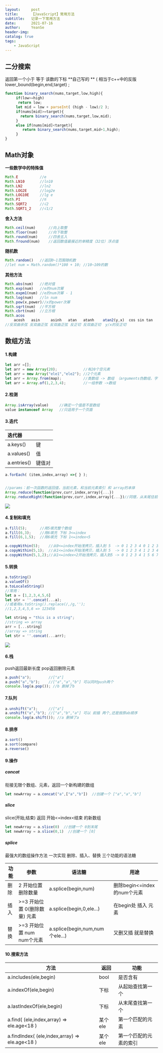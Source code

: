 ```yaml
---
layout:     post
title:      【JavaScript】常用方法
subtitle:   记录一下常用方法
date:       2021-07-16
author:     YeanSe
header-img: 
catalog: true
tags:
    - JavaScript
---
```


## 二分搜索

返回第一个小于 等于 该数的下标 
**自己写的 **
( 相当于c++中的反版 lower_bound(begin,end,target) ;

```javascript
function binary_search(nums,target,low,high){
     if(low>=high)
      return low;
     let mid = low + parseInt( (high - low)/2 );
     if(nums[mid]>=target){
       return binary_search(nums,target,low,mid);  
     } 
     else if(nums[mid]<target){
        return binary_search(nums,target,mid+1,high);
     }
}
```

## Math对象

**一些数学中的特殊值**

```javascript
Math.E			//e
Math.LN10		//ln10
Math.LN2		//ln2
Math.LOG2E		//log2e
Math.LOG10E		//lg e
Math.PI			//π
Math.SQRT2		//√2
Math.SQRT1_2	//√1/2
```

**舍入方法**

```JavaScript
Math.ceil(num)		//向上取整
Math.floor(num)		//向下取整
Math.round(num)		//四舍五入
Math.fround(num)	//返回数值最接近的单精度（32位）浮点值
```

**随机数**

```javascript
Math.random()  	//返回0~1范围随机数  
//let num = Math.random()*100 + 10; //10~109的数
```

**其他方法**

```javascript
Math.abs(num)  	//绝对值
Math.exp(num)	//e的num次幂
Math.expm1(num)	//e的num次幂 - 1
Math.log(num)	//ln num 
Math.pow(x,power)//x的power次幂
Math.sqrt(num)	//平方根
Math.cbrt(num)	//立方根
Math.acos
	acosh 	asin     asinh   atan 	atanh    atan2(y,x)  cos sin tan
//反双曲余弦 反双曲正弦 反双曲正弦 反正切	反双曲正切  y/x的反正切
```

## 数组方法

#### 1.构建

```javascript
let arr =[];
let arr = new Array(20);			//有20个空元素
let arr = new Array("ele1","ele2"); //2个元素
let arr = Array.from(map);			//类数组 -> 数组 （arguments伪数组，字符串，map，set等）
let arr = Array.of(1,2,3,4);		//一组参数 ->数组
```

#### 2.检测

```javascript
Array.isArray(value)     //确定一个值是不是数组
value instanceof Array   //只适用于一个页面
```

#### 3.迭代

| 迭代器      |        |
| :---------- | ------ |
| a.keys()    | 键     |
| a.values()  | 值     |
| a.entries() | 键值对 |
```javascript
a.forEach( (item,index,array) =>{ } );


//params：前一次函数的返回值，当前元素，和当前元素索引 和 array的本体
Array.reduce(function(prev,curr,index,array){...})
Array.reduceRight(function(prev,curr,index,array){...})//同理，从末尾往前迭代
```

![]({{site.baseurl}}/img-post/js-20210718.png)

#### 4.复制和填充

```javascript
a.fill(5);   	//用5填充整个数组
a.fill(6,3);	//用6填充 下标 3<=index
a.fill(6,1,5); 	//用6填充 下标 1<=index<5
```

```javascript
a.copyWithin(5);	//从0<=index开始浅拷贝，插入到 5 	-> 0 1 2 3 4 0 1 2 3 4 5
a.copyWithin(5,1);	//从1<=index开始浅拷贝，插入到 5	-> 0 1 2 3 4 1 2 3 4 5 6
a.copyWithin(5,1,2);//从1<=index<2开始浅拷贝，插入到5	-> 0 1 2 3 4 1 5 6 7 8 9
```

#### 5.转换

```javascript
a.toString()
a.valueOf()
a.toLocaleString()
//常用：
let a = [1,2,3,4,5,6]
let str = ''.concat(...a);
//或者用a.toString().replace(/,/g,'');
//1,2,3,4,5,6 => 123456

let string = "this is a string";
//string => array
arr = [...string]
//array => string
let str = ''.concat(...arr);
```

![]({{site.baseurl}}/img-post/JSstring-20210724.png)

#### 6.栈

push返回最新长度 pop返回删除元素

```javascript
a.push("a");		//["a"] 
a.push("a","b");	//["a","a","b"] 可以同时push两个 
console.log(a.pop()); //b 删掉了b
```

#### 7.队列

```javascript
a.unshift("a");		//["a"] 
a.unshift("a","b");	//["a","b","a"] 可以 前插 两个,还是按原ab顺序 
console.log(a.shift()); //a 删掉了a
```

#### 8.排序

```javascript
a.sort()
a.sort(compare)
a.reverse()
```

#### 9.操作

##### concat 

衔接无限个数组、元素，返回一个新构建的数组

```javascript
let newArray = a.concat("a",["a","b"])  //创建一个 ["a","a","b"]
```

##### slice   

 slice(开始,结束)   返回 开始<=index<结束 的新数组

```javascript
let newArray = a.slice(0)  //创建一个 0到末尾
let newArray = a.slice(0,1)  //创建一个 [0] 
```

##### splice 

最强大的数组操作方法 一次实现 删除、插入、替换 三个功能的语法糖

| 功能 | 参数                           | 语法糖                          | 用途                        |
| ---- | ------------------------------ | ------------------------------- | --------------------------- |
| 删除 | 2       开始位置 删除数量      | a.splice(begin,num)             | 删除begin<=index的num个元素 |
| 插入 | >=3  开始位置 0(删除数量) 元素 | a.splice(begin,0,ele...)        | 在begin处 插入 元素         |
| 替换 | >=3  开始位置 num num个元素    | a.splice(begin,num,num个ele...) | 又删又插 就是替换           |

#### 10.搜索方法

| 方法                                           | 返回    | 功能                   |
| ---------------------------------------------- | ------- | ---------------------- |
| a.includes(ele,begin)                          | bool    | 是否含有               |
| a.indexOf(ele,begin)                           | 下标    | 从起始查找第一个       |
| a.lastIndexOf(ele,begin)                       | 下标    | 从末尾查找第一个       |
| a.find( (ele,index,array) => ele.age<18 )      | 某个ele | 第一个匹配的元素       |
| a.findIndex( (ele,index,array) => ele.age<18 ) | 某个ele | 第一个匹配的元素的索引 |

